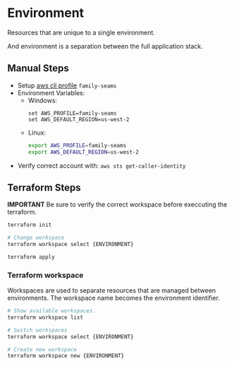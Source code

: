 # Environment

Resources that are unique to a single environment.

And environment is a separation between the full application stack.

## Manual Steps

* Setup [aws cli profile](https://docs.aws.amazon.com/cli/latest/userguide/cli-configure-profiles.html) `family-seams`
* Environment Variables:
  * Windows: 
    ```
    set AWS_PROFILE=family-seams
    set AWS_DEFAULT_REGION=us-west-2
    ```
  * Linux: 
    ```bash
    export AWS_PROFILE=family-seams
    export AWS_DEFAULT_REGION=us-west-2
    ```
* Verify correct account with: `aws sts get-caller-identity`

## Terraform Steps

**IMPORTANT** Be sure to verify the correct workspace before execcuting the terraform.

```bash
terraform init

# Change workspace
terraform workspace select {ENVIRONMENT}

terraform apply
```

### Terraform workspace
Workspaces are used to separate resources that are managed between environments.
The workspace name becomes the environment identifier.

```bash
# Show available workspaces.
terraform workspace list

# Switch workspaces
terraform workspace select {ENVIRONMENT}

# Create new workspace
terraform workspace new {ENVIRONMENT}
```